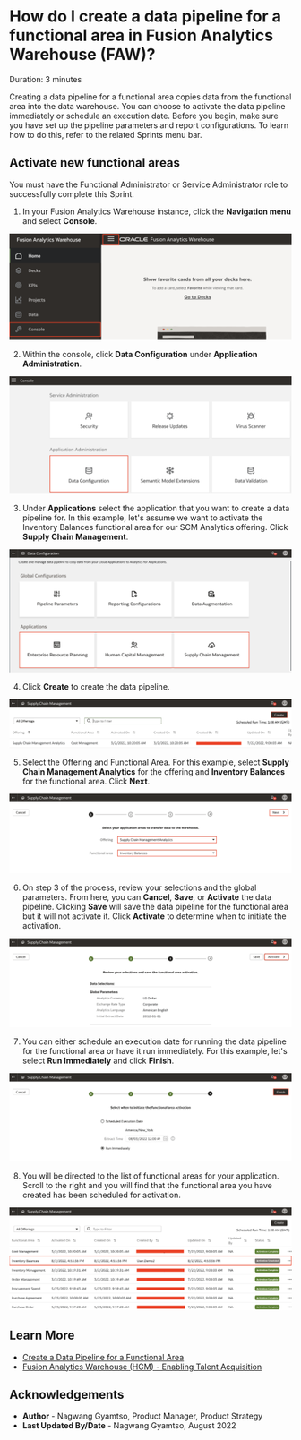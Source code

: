 # How do I create a data pipeline for a functional area in Fusion Analytics Warehouse (FAW)?

Duration: 3 minutes

Creating a data pipeline for a functional area copies data from the functional area into the data warehouse. You can choose to activate the data pipeline immediately or schedule an execution date. Before you begin, make sure you have set up the pipeline parameters and report configurations. To learn how to do this, refer to the related Sprints menu bar.

## Activate new functional areas
You must have the Functional Administrator or Service Administrator role to successfully complete this Sprint.

1. In your Fusion Analytics Warehouse instance, click the **Navigation menu** and select **Console**.

  ![Console](images/console.png)

2. Within the console, click **Data Configuration** under **Application Administration**.

  ![Data Configuration](images/data-config.png)

3. Under **Applications** select the application that you want to create a data pipeline for. In this example, let's assume we want to activate the Inventory Balances functional area for our SCM Analytics offering. Click **Supply Chain Management**.

  ![SCM](images/applications.png)

4. Click **Create** to create the data pipeline.

  ![Create pipeline](images/create.png)

5. Select the Offering and Functional Area. For this example, select **Supply Chain Management Analytics** for the offering and **Inventory Balances** for the functional area. Click **Next**.

  ![Offering and functional area](images/offering-functional-area.png)

6. On step 3 of the process, review your selections and the global parameters. From here, you can **Cancel**, **Save**, or **Activate** the data pipeline. Clicking **Save** will save the data pipeline for the functional area but it will not activate it. Click **Activate** to determine when to initiate the activation.

  ![Step 3](images/review-config.png)

7. You can either schedule an execution date for running the data pipeline for the functional area or have it run immediately. For this example, let's select **Run Immediately** and click **Finish**.

  ![Schedule activation](images/schedule-activation.png)

8. You will be directed to the list of functional areas for your application. Scroll to the right and you will find that the functional area you have created has been scheduled for activation.  

  ![Activation](images/results.png)

## Learn More

* [Create a Data Pipeline for a Functional Area](https://docs.oracle.com/en/cloud/saas/analytics/22r2/fawag/create-data-pipeline-functional-area.html)
* [Fusion Analytics Warehouse (HCM) - Enabling Talent Acquisition](https://community.oracle.com/customerconnect/discussion/566252/fusion-analytics-warehouse-hcm-enabling-talent-acquisition)

## Acknowledgements
* **Author** - Nagwang Gyamtso, Product Manager, Product Strategy
* **Last Updated By/Date** - Nagwang Gyamtso, August 2022
